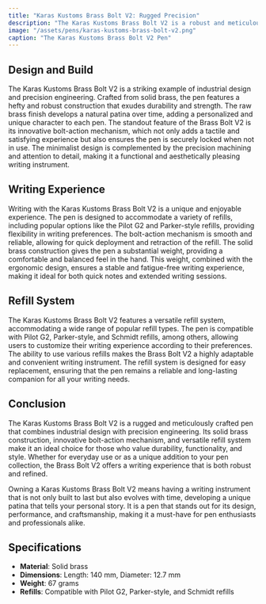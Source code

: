 ```yaml
---
title: "Karas Kustoms Brass Bolt V2: Rugged Precision"
description: "The Karas Kustoms Brass Bolt V2 is a robust and meticulously crafted pen, known for its unique bolt-action mechanism and solid brass construction. It offers a writing experience that combines durability with precision."
image: "/assets/pens/karas-kustoms-brass-bolt-v2.png"
caption: "The Karas Kustoms Brass Bolt V2 Pen"
---
```


## Design and Build

The Karas Kustoms Brass Bolt V2 is a striking example of industrial design and precision engineering. Crafted from solid brass, the pen features a hefty and robust construction that exudes durability and strength. The raw brass finish develops a natural patina over time, adding a personalized and unique character to each pen. The standout feature of the Brass Bolt V2 is its innovative bolt-action mechanism, which not only adds a tactile and satisfying experience but also ensures the pen is securely locked when not in use. The minimalist design is complemented by the precision machining and attention to detail, making it a functional and aesthetically pleasing writing instrument.

## Writing Experience

Writing with the Karas Kustoms Brass Bolt V2 is a unique and enjoyable experience. The pen is designed to accommodate a variety of refills, including popular options like the Pilot G2 and Parker-style refills, providing flexibility in writing preferences. The bolt-action mechanism is smooth and reliable, allowing for quick deployment and retraction of the refill. The solid brass construction gives the pen a substantial weight, providing a comfortable and balanced feel in the hand. This weight, combined with the ergonomic design, ensures a stable and fatigue-free writing experience, making it ideal for both quick notes and extended writing sessions.

## Refill System

The Karas Kustoms Brass Bolt V2 features a versatile refill system, accommodating a wide range of popular refill types. The pen is compatible with Pilot G2, Parker-style, and Schmidt refills, among others, allowing users to customize their writing experience according to their preferences. The ability to use various refills makes the Brass Bolt V2 a highly adaptable and convenient writing instrument. The refill system is designed for easy replacement, ensuring that the pen remains a reliable and long-lasting companion for all your writing needs.

## Conclusion

The Karas Kustoms Brass Bolt V2 is a rugged and meticulously crafted pen that combines industrial design with precision engineering. Its solid brass construction, innovative bolt-action mechanism, and versatile refill system make it an ideal choice for those who value durability, functionality, and style. Whether for everyday use or as a unique addition to your pen collection, the Brass Bolt V2 offers a writing experience that is both robust and refined.

Owning a Karas Kustoms Brass Bolt V2 means having a writing instrument that is not only built to last but also evolves with time, developing a unique patina that tells your personal story. It is a pen that stands out for its design, performance, and craftsmanship, making it a must-have for pen enthusiasts and professionals alike.

## Specifications

- **Material**: Solid brass
- **Dimensions**: Length: 140 mm, Diameter: 12.7 mm
- **Weight**: 67 grams
- **Refills**: Compatible with Pilot G2, Parker-style, and Schmidt refills
